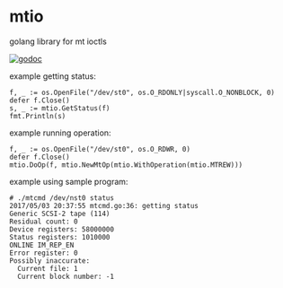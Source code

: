 # mtio
golang library for mt ioctls

[![godoc](http://img.shields.io/badge/godoc-reference-blue.svg?style=flat)](https://godoc.org/github.com/benmcclelland/mtio)

example getting status:
```
f, _ := os.OpenFile("/dev/st0", os.O_RDONLY|syscall.O_NONBLOCK, 0)
defer f.Close()
s, _ := mtio.GetStatus(f)
fmt.Println(s)
```

example running operation:
```
f, _ := os.OpenFile("/dev/st0", os.O_RDWR, 0)
defer f.Close()
mtio.DoOp(f, mtio.NewMtOp(mtio.WithOperation(mtio.MTREW)))
```

example using sample program:
```
# ./mtcmd /dev/nst0 status
2017/05/03 20:37:55 mtcmd.go:36: getting status
Generic SCSI-2 tape (114)
Residual count: 0
Device registers: 58000000
Status registers: 1010000
ONLINE IM_REP_EN
Error register: 0
Possibly inaccurate:
  Current file: 1
  Current block number: -1
```
